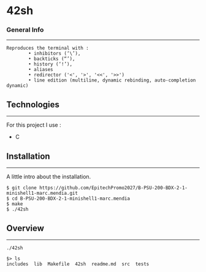 # 42sh
### General Info
***
```
Reproduces the terminal with :
        • inhibitors (‘\’),
        • backticks (“’),
        • history (‘!’),
        • aliases
        • redirector ('<', '>', '<<', '>>')
        • line edition (multiline, dynamic rebinding, auto-completion dynamic)
```
## Technologies
***
For this project I use :
* C
## Installation
***
A little intro about the installation.
```
$ git clone https://github.com/EpitechPromo2027/B-PSU-200-BDX-2-1-minishell1-marc.mendia.git
$ cd B-PSU-200-BDX-2-1-minishell1-marc.mendia
$ make
$ ./42sh
```
## Overview
***
```
./42sh

$> ls
includes  lib  Makefile  42sh  readme.md  src  tests
```
